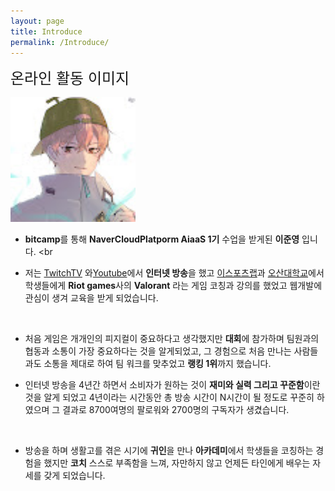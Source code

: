 ```yaml
---
layout: page
title: Introduce
permalink: /Introduce/
---
```


<span style="font-size:24px;">온라인 활동 이미지</span>

<img src="https://github.com/Melon-jy/melon-jy.github.io/blob/main/melons.jpg?raw=true" width="200">
<br>

* **bitcamp**를 통해 **NaverCloudPlatporm AiaaS 1기** 수업을 받게된 **이준영** 입니다.
<br


* 저는 [TwitchTV](HTTPS://WWW.Twitch.tv/Twitch_Melon_) 와[Youtube](https://www.youtube.com/channel/UCDiU10g3Xk0JpP3YF2PYqiw)에서 **인터넷 방송**을 했고  [이스포츠랩](https://esportslab.kr/)과 [오산대학교](HTTPS://www.osan.ac.kr/?menuno=127)에서 학생들에게 **Riot games**사의 **Valorant** 라는 게임 코칭과 강의를 했었고 웹개발에 관심이 생겨 교육을 받게 되었습니다.
<br>

* 처음 게임은 개개인의 피지컬이 중요하다고 생각했지만 **대회**에 참가하며 팀원과의 협동과 소통이 가장 중요하다는 것을 알게되었고, 그 경험으로 처음 만나는 사람들과도 소통을 제대로 하여 팀 워크를 맞추었고 **랭킹 1위**까지 했습니다.

* 인터넷 방송을 4년간 하면서 소비자가 원하는 것이 **재미와 실력 그리고 꾸준함**이란 것을 알게 되었고 4년이라는 시간동안 총 방송 시간이 N시간이 될 정도로 꾸준히 하였으며 그 결과로 8700여명의 팔로워와 2700명의 구독자가 생겼습니다.
<br>

* 방송을 하며 생활고를 겪은 시기에 **귀인**을 만나 **아카데미**에서 학생들을 코칭하는 경험을 했지만 **코치** 스스로 부족함을 느껴, 자만하지 않고 언제든 타인에게 배우는 자세를 갖게 되었습니다.